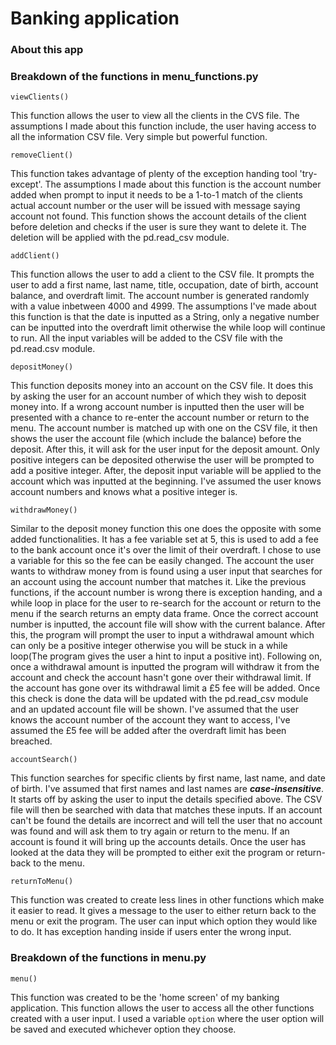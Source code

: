 Banking application
===========
### About this app


### Breakdown of the functions in menu_functions.py

```viewClients()```

This function allows the user to view all the clients in the CVS file.
The assumptions I made about this function include, the user having access
to all the information CSV file. Very simple but powerful function.

```removeClient()```

This function takes advantage of plenty of the exception handing tool 'try-except'.
The assumptions I made about this function is the account number added 
when prompt to input it needs to be a 1-to-1 match of the clients actual 
account number or the user will be issued with message saying account not found.
This function shows the account details of the client before deletion and 
checks if the user is sure they want to delete it. The deletion will be applied
with the pd.read_csv module.

```addClient()```

This function allows the user to add a client to the CSV file. It prompts the 
user to add a first name, last name, title, occupation, date of birth, account
balance, and overdraft limit. The account number is generated randomly with a value
inbetween 4000 and 4999. The assumptions I've made about this function is that
the date is inputted as a String, only a negative number can be inputted into the 
overdraft limit otherwise the while loop will continue to run. All the input
variables will be added to the CSV file with the pd.read.csv module.

```depositMoney()```

This function deposits money into an account on the CSV file. It does
this by asking the user for an account number of which they wish to deposit 
money into. If a wrong account number is inputted then the user will be
presented with a chance to re-enter the account number or return to the menu.
The account number is matched up with one on the CSV file, it then shows the
user the account file (which include the balance) before the deposit. After this,
it will ask for the user input for the deposit amount. Only positive integers can
be deposited otherwise the user will be prompted to add a positive integer.
After, the deposit input variable will be applied to the account which was 
inputted at the beginning. I've assumed the user knows account numbers and 
knows what a positive integer is.

```withdrawMoney()```

Similar to the deposit money function this one does the opposite with some
added functionalities. It has a fee variable set at 5, this is used to add a fee
to the bank account once it's over the limit of their overdraft. I chose to use
a variable for this so the fee can be easily changed. The account the user
wants to withdraw money from is found using a user input that searches for 
an account using the account number that matches it. Like the previous functions,
if the account number is wrong there is exception handing, and a while loop
in place for the user to re-search for the account or return to the menu 
if the search returns an empty data frame. Once the correct account number
is inputted, the account file will show with the current balance. After this,
the program will prompt the user to input a withdrawal amount which can only be
a positive integer otherwise you will be stuck in a while loop(The program
gives the user a hint to input a positive int). Following on, once a withdrawal 
amount is inputted the program will withdraw it from the account and check
the account hasn't gone over their withdrawal limit. If the account has gone over 
its withdrawal limit a £5 fee will be added. Once this check is done the data
will be updated with the pd.read_csv module and an updated account file will
be shown. I've assumed that the user knows the account number of the account they
want to access, I've assumed the £5 fee will be added after the overdraft limit
has been breached.

```accountSearch()```

This function searches for specific clients by first name, last name, and date 
of birth. I've assumed that first names and last names are ***case-insensitive***.
It starts off by asking the user to input the details specified above. 
The CSV file will then be searched with data that matches these inputs. 
If an account can't be found the details are incorrect and will tell the 
user that no account was found and will ask them to try again or return to the 
menu. If an account is found it will bring up the accounts details. Once the 
user has looked at the data they will be prompted to either exit the program or
return-back to the menu.

```returnToMenu()```

This function was created to create less lines in other functions which make it 
easier to read. It gives a message to the user to either return back to the 
menu or exit the program. The user can input which option they would like to do.
It has exception handing inside if users enter the wrong input.

### Breakdown of the functions in menu.py

```menu()```

This function was created to be the 'home screen' of my banking application.
This function allows the user to access all the other functions created 
with a user input. I used a variable ```option``` where the user option
will be saved and executed whichever option they choose. 